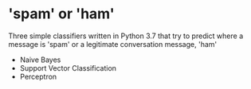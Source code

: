 # 'spam' or 'ham'

Three simple classifiers written in Python 3.7 that try to predict where a message is 'spam' or a legitimate conversation message, 'ham'

- Naive Bayes
- Support Vector Classification
- Perceptron
